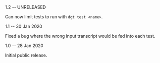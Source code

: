 1.2 -- UNRELEASED

Can now limit tests to run with `dgt test <name>`.

1.1 -- 30 Jan 2020

Fixed a bug where the wrong input transcript would be fed into each test.

1.0 -- 28 Jan 2020

Initial public release.

